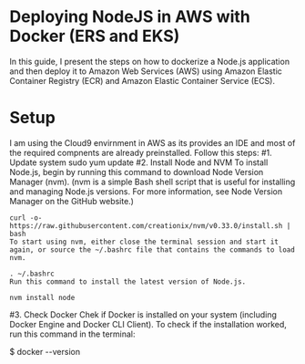 # Deploying NodeJS in AWS with Docker (ERS and EKS)
In this guide, I present the steps on how to dockerize a Node.js application and then deploy it to Amazon Web Services (AWS) using Amazon Elastic Container Registry (ECR) and Amazon Elastic Container Service (ECS).

# Setup
I am using the Cloud9 envirnment in AWS as its provides an IDE and most of the required compnents are already preinstalled. Follow this steps:
 #1. Update system
 sudo yum update
 #2. Install Node and NVM
  To install Node.js, begin by running this command to download Node Version Manager (nvm). (nvm is a simple Bash shell script that is useful for installing and managing Node.js     versions. For more information, see Node Version Manager on the GitHub website.)

    curl -o- https://raw.githubusercontent.com/creationix/nvm/v0.33.0/install.sh | bash
    To start using nvm, either close the terminal session and start it again, or source the ~/.bashrc file that contains the commands to load nvm.

    . ~/.bashrc
    Run this command to install the latest version of Node.js.

    nvm install node
    
    
 #3. Check Docker
 Chek if Docker is installed on your system (including Docker Engine and Docker CLI Client). To check if the installation worked, run this command in the terminal:
 
 $ docker --version
 
